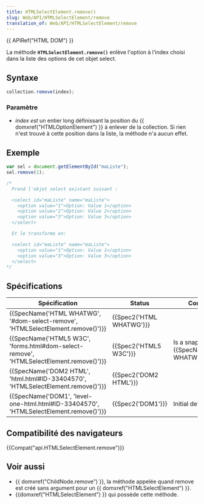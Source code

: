 ```yaml
---
title: HTMLSelectElement.remove()
slug: Web/API/HTMLSelectElement/remove
translation_of: Web/API/HTMLSelectElement/remove
---
```

{{ APIRef("HTML DOM") }}

La méthode **`HTMLSelectElement.remove()`** enlève l'option à l'index choisi dans la liste des options de cet objet select.

## Syntaxe

```js
collection.remove(index);
```

### Paramètre

- _index est_ un entier long définissant la position du {{ domxref("HTMLOptionElement") }} à enlever de la collection. Si rien n'est trouvé à cette position dans la liste, la méthode n'a aucun effet.

<!---->

## Exemple

```js
var sel = document.getElementById("maListe");
sel.remove(1);

/*
  Prend l'objet select existant suivant :

  <select id="maListe" name="maListe">
    <option value="1">Option: Value 1</option>
    <option value="2">Option: Value 2</option>
    <option value="3">Option: Value 3</option>
  </select>

  Et le transforme en:

  <select id="maListe" name="maListe">
    <option value="1">Option: Value 1</option>
    <option value="3">Option: Value 3</option>
  </select>
*/

```

## Spécifications

| Spécification                                                                                                        | Status                           | Comment                                                |
| -------------------------------------------------------------------------------------------------------------------- | -------------------------------- | ------------------------------------------------------ |
| {{SpecName('HTML WHATWG', '#dom-select-remove', 'HTMLSelectElement.remove()')}}             | {{Spec2('HTML WHATWG')}} |                                                        |
| {{SpecName('HTML5 W3C', 'forms.html#dom-select-remove', 'HTMLSelectElement.remove()')}} | {{Spec2('HTML5 W3C')}}     | Is a snapshot of {{SpecName("HTML WHATWG")}}. |
| {{SpecName('DOM2 HTML', 'html.html#ID-33404570', 'HTMLSelectElement.remove()')}}         | {{Spec2('DOM2 HTML')}}     |                                                        |
| {{SpecName('DOM1', 'level-one-html.html#ID-33404570', 'HTMLSelectElement.remove()')}}     | {{Spec2('DOM1')}}         | Initial definition.                                    |

## Compatibilité des navigateurs

{{Compat("api.HTMLSelectElement.remove")}}

## Voir aussi

- {{ domxref("ChildNode.remove") }}, la méthode appelée quand remove est créé sans argument pour un {{ domxref("HTMLSelectElement") }}.
- {{domxref("HTMLSelectElement") }} qui possède cette méthode.
